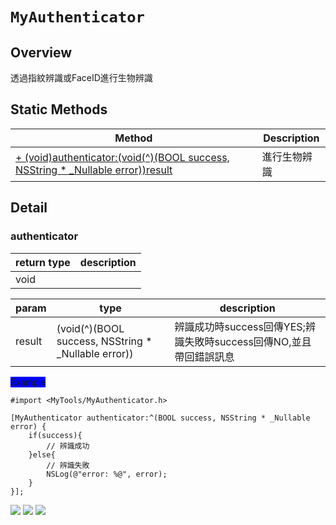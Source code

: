 # ```MyAuthenticator```

## Overview
透過指紋辨識或FaceID進行生物辨識

## Static Methods
|Method|Description|
|---|---|
|[+ (void)authenticator:(void(^)(BOOL success, NSString  * _Nullable error))result](#authenticator)|進行生物辨識|

## Detail
### authenticator
|return type|description|
|---|---|
|void||

|param|type|description|
|---|---|---|
|result|(void(^)(BOOL success, NSString  * _Nullable error))|辨識成功時success回傳YES;辨識失敗時success回傳NO,並且帶回錯誤訊息|

<font style=background:blue>Example</font>
```objectivec=
#import <MyTools/MyAuthenticator.h>

[MyAuthenticator authenticator:^(BOOL success, NSString * _Nullable error) {
    if(success){
        // 辨識成功
    }else{
        // 辨識失敗
        NSLog(@"error: %@", error);
    }
}];

```
![](authenticator1.png)
![](authenticator2.png)
![](authenticator3.png)
